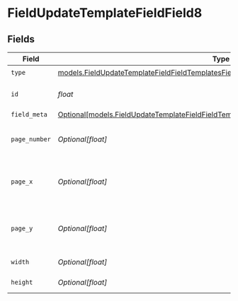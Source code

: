 # FieldUpdateTemplateFieldField8


## Fields

| Field                                                                                                                                                                              | Type                                                                                                                                                                               | Required                                                                                                                                                                           | Description                                                                                                                                                                        |
| ---------------------------------------------------------------------------------------------------------------------------------------------------------------------------------- | ---------------------------------------------------------------------------------------------------------------------------------------------------------------------------------- | ---------------------------------------------------------------------------------------------------------------------------------------------------------------------------------- | ---------------------------------------------------------------------------------------------------------------------------------------------------------------------------------- |
| `type`                                                                                                                                                                             | [models.FieldUpdateTemplateFieldFieldTemplatesFieldsRequestRequestBody8Type](../models/fieldupdatetemplatefieldfieldtemplatesfieldsrequestrequestbody8type.md)                     | :heavy_check_mark:                                                                                                                                                                 | N/A                                                                                                                                                                                |
| `id`                                                                                                                                                                               | *float*                                                                                                                                                                            | :heavy_check_mark:                                                                                                                                                                 | The ID of the field to update.                                                                                                                                                     |
| `field_meta`                                                                                                                                                                       | [Optional[models.FieldUpdateTemplateFieldFieldTemplatesFieldsRequestRequestBody8FieldMeta]](../models/fieldupdatetemplatefieldfieldtemplatesfieldsrequestrequestbody8fieldmeta.md) | :heavy_minus_sign:                                                                                                                                                                 | N/A                                                                                                                                                                                |
| `page_number`                                                                                                                                                                      | *Optional[float]*                                                                                                                                                                  | :heavy_minus_sign:                                                                                                                                                                 | The page number the field will be on.                                                                                                                                              |
| `page_x`                                                                                                                                                                           | *Optional[float]*                                                                                                                                                                  | :heavy_minus_sign:                                                                                                                                                                 | The X coordinate of where the field will be placed.                                                                                                                                |
| `page_y`                                                                                                                                                                           | *Optional[float]*                                                                                                                                                                  | :heavy_minus_sign:                                                                                                                                                                 | The Y coordinate of where the field will be placed.                                                                                                                                |
| `width`                                                                                                                                                                            | *Optional[float]*                                                                                                                                                                  | :heavy_minus_sign:                                                                                                                                                                 | The width of the field.                                                                                                                                                            |
| `height`                                                                                                                                                                           | *Optional[float]*                                                                                                                                                                  | :heavy_minus_sign:                                                                                                                                                                 | The height of the field.                                                                                                                                                           |